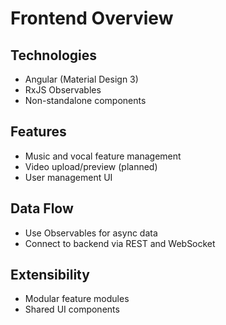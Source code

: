 # Frontend Overview

## Technologies
- Angular (Material Design 3)
- RxJS Observables
- Non-standalone components

## Features
- Music and vocal feature management
- Video upload/preview (planned)
- User management UI

## Data Flow
- Use Observables for async data
- Connect to backend via REST and WebSocket

## Extensibility
- Modular feature modules
- Shared UI components
